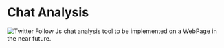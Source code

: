 # Chat Analysis
![Twitter Follow](https://img.shields.io/twitter/follow/jos_font.svg?label=Follow&style=social)
Js chat analysis tool to be implemented on a WebPage in the near future.
